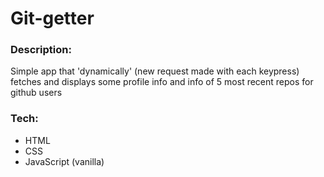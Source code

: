 # Git-getter

### Description:
<p>Simple app that 'dynamically' (new request made with each keypress) fetches and displays some profile info and info of 5 most recent repos for github users

### Tech:
- HTML
- CSS
- JavaScript (vanilla)